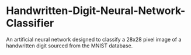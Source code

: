 # Handwritten-Digit-Neural-Network-Classifier
An artificial neural network designed to classify a 28x28 pixel image of a handwritten digit sourced from the MNIST database.
